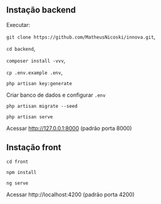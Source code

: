 ## Instação backend

Executar:

`git clone https://github.com/MatheusNicoski/innova.git`,

`cd backend`,

`composer install -vvv`,

`cp .env.example .env`,

`php artisan key:generate`


Criar banco de dados e configurar `.env`

`php artisan migrate --seed`

`php artisan serve`

Acessar http://127.0.0.1:8000 (padrão porta 8000)

## Instação front

`cd front`

`npm install`

`ng serve`

Acessar http://localhost:4200 (padrão porta 4200)
